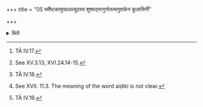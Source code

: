 +++
title = "05 घर्मेष्टकामुपदधात्युदस्य शुष्माद्भानुर्नातत्यनुवाकेन कुलायिनीं"

+++

<details><summary>थिते</summary>

5. With the section beginning with udasya śuṣmād[^1] (the Adhvaryu) lays down the Gharma-brick;[^2] with the section beginning with yāste agna ārdrā yonayaḥ[^3] he lays down the Kulāyinī (brick) with the Aiḍikī-layer[^4]. With the section beginning with agnirasi[^5] he touches the fire (-altar-building).   

[^1]: TĀ IV.17.  

[^2]: See XV.3.13; XVI.24.14-15.   

[^3]: TĀ IV.18.   

[^4]: See XVII. 11.3. The meaning of the word aiḍiki is not clear.  

[^5]: TĀ IV.19.  
</details>
